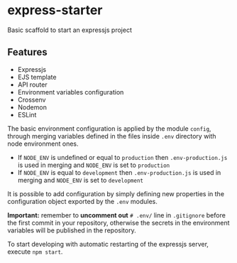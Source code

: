 # express-starter
Basic scaffold to start an expressjs project

## Features
- Expressjs
- EJS template
- API router
- Environment variables configuration
- Crossenv
- Nodemon
- ESLint

The basic environment configuration is applied by the module `config`, through merging variables defined in the files inside `.env` directory with node environment ones.
- If `NODE_ENV` is undefined or equal to `production` then `.env-production.js` is used in merging and `NODE_ENV` is set to `production`
- If `NODE_ENV` is equal to `development` then `.env-production.js` is used in merging and `NODE_ENV` is set to  `development`

It is possible to add configuration by simply defining new properties in the configuration object exported by the `.env` modules.

**Important:** remember to **uncomment out** `# .env/` line in `.gitignore` before the first commit in your repository, otherwise the secrets in the environment variables will be published in the repository.

To start developing with automatic restarting of the expressjs server, execute `npm start`.
